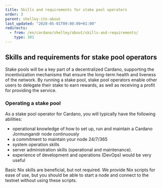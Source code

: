 ```yaml
---
title: Skills and requirements for stake pool operators
order: 3
parent: shelley-itn-about
last_updated: "2020-05-01T09:00:00+01:00"
redirects:
  - from: /en/cardano/shelley/about/skills-and-requirements/
    type: 301
---
```

## Skills and requirements for stake pool operators

Stake pools will be a key part of a decentralized Cardano, supporting the incentivization mechanisms that ensure the long-term health and liveness of the network. By running a stake pool, stake pool operators enable other users to delegate their stake to earn rewards, as well as receiving a profit for providing the service.


### Operating a stake pool

As a stake pool operator for Cardano, you will typically have the following abilities:
- operational knowledge of how to set up, run and maintain a Cardano Jormungandr node continuously
- a commitment to maintain your node 24/7/365
- system operation skills
- server administration skills (operational and maintenance).
- experience of development and operations (DevOps) would be very useful

Basic Nix skills are beneficial, but not required. We provide Nix scripts for ease of use, but you should be able to start a node and connect to the testnet without using these scripts. 
